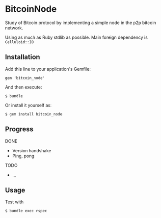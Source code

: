 # BitcoinNode

Study of Bitcoin protocol by implementing a simple node in the p2p bitcoin network.

Using as much as Ruby stdlib as possible. Main foreign dependency is `Celluloid::IO`

## Installation

Add this line to your application's Gemfile:

    gem 'bitcoin_node'

And then execute:

    $ bundle

Or install it yourself as:

    $ gem install bitcoin_node

## Progress

DONE

  * Version handshake
  * Ping, pong

TODO

  * ...

## Usage

Test with

    $ bundle exec rspec